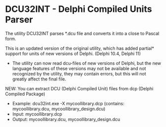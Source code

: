 # DCU32INT - Delphi Compiled Units Parser
The utility DCU32INT parses *.dcu file and converts it into a close to Pascal form.

This is an updated version of the original utility, which has added partial* support for units of new versions of Delphi. (Delphi 10.4, Delphi 11)

* The utility can now read dcu-files of new versions of Delphi, but the new language features of these versions may not be available and not recognized by the utility, they may contain errors, but this will not greatly affect the final file.

NEW: You can extract DCU (Delphi Compiled Unit) files from dcp (Delphi Compiled Package)
* Example: dcu32int.exe -X mycoollibrary.dcp (contains: mycoollibrary.dcu, mycoollibrary_design.dcu)
* Input: mycoollibrary.dcp
* Output: mycoollibrary.dcu, mycoollibrary_design.dcu
